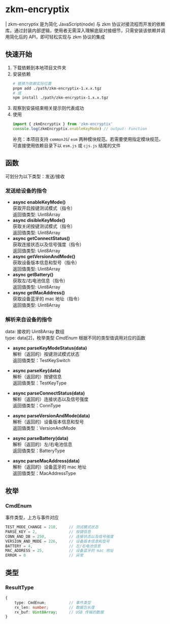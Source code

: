 # zkm-encryptix
| zkm-encryptix 是为简化 JavaScript(node) 与 zkm 协议对接流程而开发的依赖库。通过封装内部逻辑，使用者无需深入理解底层对接细节，只需安装该依赖并调用简化后的 API，即可轻松实现与 zkm 协议的集成

## 快速开始
1. 下载依赖到本地项目文件夹
2. 安装依赖
    ```bash
    # 替换为依赖实际位置
    pnpm add ./path/zkm-encryptix-1.x.x.tgz
    # 或
    npm install ./path/zkm-encryptix-1.x.x.tgz
    ```
3. 观察到安装结束相关提示则代表成功
4. 使用
    ```typescript
    import { zkmEncryptix } from 'zkm-encryptix'
    console.log(zkmEncryptix.enableKeyMode) // output: Function
    ```
    补充：本项目支持 `commonJS`/ `esm` 两种模块规范。若需要使用指定模块规范，可直接使用依赖目录下以 `esm.js` 或 `cjs.js` 结尾的文件


## 函数
可划分为以下类型：发送/接收   

### 发送给设备的指令
- **async enableKeyMode()**   
获取开启按键测试模式（指令）   
返回值类型: Uint8Array   
- **async disibleKeyMode()**   
获取关闭按键测试模式（指令）   
返回值类型: Uint8Array   
- **async getConnectStatus()**   
获取连接状态以及信号强度（指令）   
返回值类型: Uint8Array   
- **async getVersionAndMode()**   
获取设备版本信息和型号（指令）   
返回值类型: Uint8Array   
- **async getBattery()**   
获取左/右电池信息（指令）   
返回值类型: Uint8Array   
- **async getMacAddress()**   
获取设备蓝牙的 mac 地址（指令）   
返回值类型: Uint8Array   

### 解析来自设备的指令
data: 接收的 Uint8Array 数组   
type: data[2]，枚举类型 *CmdEnum* 根据不同的类型值调用对应的函数   

- **async parseKeyModeStatus(data)**   
解析（返回的）按键测试模式状态   
返回值类型：TestKeySwitch   

- **async parseKey(data)**   
解析（返回的）按键信息   
返回值类型：TestKeyType   
- **async parseConnectStatus(data)**   
解析（返回的）连接状态以及信号强度   
返回值类型：ConnType   
- **async parseVersionAndMode(data)**   
解析（返回的）设备版本信息和型号   
返回值类型：VersionAndMode   
- **async parseBattery(data)**   
解析（返回的）左/右电池信息   
返回值类型：BatteryType   
- **async parseMacAddress(data)**   
解析（返回的）设备蓝牙的 mac 地址   
返回值类型：MacAddressType   

## 枚举
### CmdEnum
事件类型，上方与事件对应   
```typescript
TEST_MODE_CHANGE = 210,     // 测试模式状态
PARSE_KEY = 2,              // 按键信息
CONN_AND_DB = 250,          // 连接状态以及信号强度
VERSION_AND_MODE = 226,     // 设备版本信息和型号
BATTERY = 4,                // 左/右电池信息
MAC_ADDRESS = 25,           // 设备蓝牙的 mac 地址
ERROR = 0                   // 异常
```
## 类型
### ResultType
```typescript
{
    type: CmdEnum;          // 事件类型 
    rx_len: number;         // 数据包长度
    rx_buf: Uint8Array;     // USB 传输的数据
}
```